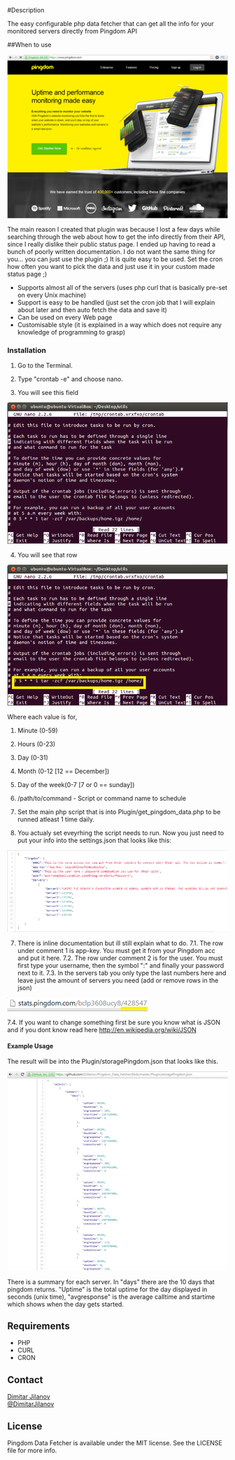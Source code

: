 #Description

The easy configurable php data fetcher that can get all the info for your monitored servers directly from Pingdom API

##When to use

[![Pingdom home](Screenshots/PingdomHome.png)](Screenshots/PingdomHome.png)

The main reason I created that plugin was because I lost a few days while searching through the web about how to get the info directly from their API, since I really dislike their public status page. I ended up having to read a bunch of poorly written documentation. I do not want the same thing for you... you can just use the plugin ;) It is quite easy to be used. Set the cron how often you want to pick the data and just use it in your custom made status page ;)

* Supports almost all of the servers (uses php curl that is basically pre-set on every Unix machine)
* Support is easy to be handled (just set the cron job that  I will explain about later and then auto fetch the data and save it)
* Can be used on every Web page
* Customisable style (it is explained in a way which does not require any knowledge of programming to grasp)

### Installation

1. Go to the Terminal. 

2. Type "crontab -e" and choose nano.

3. You will see this field

[![Cron home](Screenshots/cron-large.png)](Screenshots/PingdomHome.png)

4. You will see that row

[![Cron home](Screenshots/cron-target.png)](Screenshots/PingdomHome.png)

Where each value is for,

1. Minute (0-59)
2. Hours (0-23)
3. Day (0-31)
4. Month (0-12 [12 == December])
5. Day of the week(0-7 [7 or 0 == sunday])
6. /path/to/command - Script or command name to schedule

5. Set the main php script that is into Plugin/get_pingdom_data.php to be runned atleast 1 time daily.

6. You actualy set eveyrhing the script needs to run. Now you just need to put your info into the settings.json that looks like this:

[![Settings json](Screenshots/settings.png)](Screenshots/settings.png)

7. There is inline documentation but ill still explain what to do.
7.1. The row under comment 1 is app-key. You must get it from your Pingdom acc and put it here.
7.2. The row under comment 2 is for the user. You must first type your username, then the symbol ":" and finally your password next to it.
7.3.  In the servers tab you only type the last numbers here and leave just the amount of servers you need (add or remove rows in the json)

[![Cron home](Screenshots/servers.png)](Screenshots/Servers.png)

7.4. If you want to change something first be sure you know what is JSON and if you dont know read here http://en.wikipedia.org/wiki/JSON

#### Example Usage

The result will be into the Plugin/storagePingdom.json that looks like this.

[![Cron home](Screenshots/result.png)](Screenshots/result.png)

There is a summary for each server. In "days" there are the 10 days that pingdom returns. "Uptime" is the total uptime for the day displayed in seconds (unix time), "avgresponse" is the average calltime and startime which shows when the day gets started.
## Requirements

* PHP
* CURL
* CRON

## Contact

[Dimitar Jilanov](http://jilanov.com)   
[@DimitarJilanov](https://twitter.com/DimiturJilanov)

## License

Pingdom Data Fetcher is available under the MIT license. See the LICENSE file for more info.
